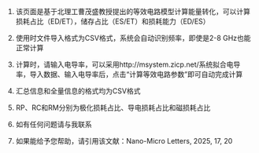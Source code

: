 1. 该页面是基于北理工曹茂盛教授提出的等效电路模型计算能量转化，可以计算损耗占比（ED/ET），储存占比（ES/ET）和损耗能力（ED/ES）

2. 使用时文件导入格式为CSV格式，系统会自动识别频率，即使是2-8 GHz也能正常计算
   
3. 计算时，请输入电导率，可以采用http://msystem.zicp.net/系统拟合电导率，导入数据、输入电导率后，点击“计算等效电路参数”即可自动完成计算

4. 汇总信息和全量信息的格式均为CSV格式

5. RP、RC和RM分别为极化损耗占比、导电损耗占比和磁损耗占比

6. 如有任何问题请与我联系

7. 如果能给予您帮助，请引用该文献：Nano-Micro Letters, 2025, 17, 20
